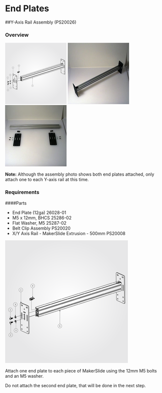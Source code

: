 # End Plates

##Y-Axis Rail Assembly (PS20026)

### Overview
![exploded view of End Plates](tPictures/PS20026_2.png) 
![](tPictures/so_y_axis_rail_2.jpg)
![](tPictures/so_y_axis_rail_parts_2.jpg)

**Note:** Although the assembly photo shows both end plates attached, only attach one to each Y-axis rail at this time.

### Requirements

####Parts
* End Plate (12ga) 26028-01
* M5 x 12mm, BHCS 25286-02 
* Flat Washer, M5 25287-02 
* Belt Clip Assembly PS20020 
* X/Y Axis Rail - MakerSlide Extrusion - 500mm PS20008


![exploded view of End Plates](tPictures/PS20026_4.png) 

Attach one end plate to each piece of MakerSlide using the 12mm M5 bolts and an M5 washer.

Do not attach the second end plate, that will be done in the next step.